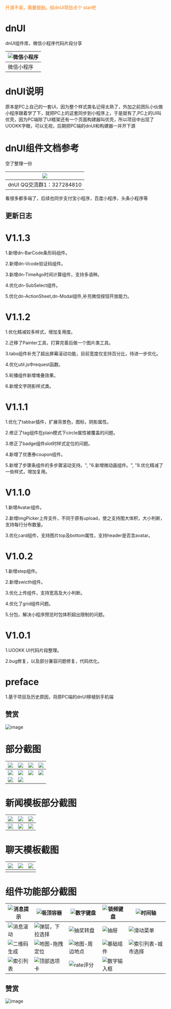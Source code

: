 <font color=#ff7900>开源不易，需要鼓励。给dnUI项目点个 star吧</font>

# dnUI
dnUI组件库，微信小程序代码片段分享

|  ![微信小程序](https://static.uookk.com/static/images/dnUI-weapp.jpg) |
| ------------ | 
|  微信小程序 |


# dnUI说明

原本是PC上自己的一套UI，因为整个样式类名记得太熟了，外加之前团队小伙做小程序跟着学了下，就把PC上的这套同步到小程序上，于是就有了,PC上的UI叫优壳，因为PC端除了UI框架还有一个页面构建器叫优壳，所以项目中出现了UOOKK字眼，可以无视，后期把PC端的dnUI和构建器一并开下源

# dnUI组件文档参考

空了整理一份


| ![](https://static.uookk.com/static/images/dnUI-QQgroup.jpg)  |
| ------------ | 
|  dnUI QQ交流群1：327284810 |


看很多都多端了，后续也同步支付宝小程序，百度小程序，头条小程序等


## 更新日志


# V1.1.3
1.新增dn-BarCode条形码组件。

2.新增dn-Vcode验证码组件。

3.新增dn-TimeAgo时间计算组件，支持多语种。

4.优化dn-SubSelect组件。

5.优化dn-ActionSheet,dn-Modal组件,补充微信按钮开放能力。

# V1.1.2
1.优化精减较多样式，增加复用度。

2.迁移了Painter工具，打算完善后做一个图片类工具。

3.tabs组件补充了超出屏幕滚动功能，目前宽度仅支持百分比，待进一步优化。

4.优化util.js中request函数。

5.轮播组件新增堆叠效果。

6.新增文字阴影样式类。

# V1.1.1
1.优化了tabbar插件，扩展背景色，图标，阴影属性。

2.修正了tag组件在plain模式下circle属性被覆盖的问题。

3.修正了badge组件slot时样式定位的问题。

4.新增了优惠券coupon组件。

5.新增了步骤条组件的多步骤滚动支持。", "6.新增微动画组件。", "8.优化精减了一些样式，增加复用。

# V1.1.0
1.新增Avatar组件。 

2.新增imgPicker上传支件，不同于原有upload，使之支持图大体积，大小判断，支持每行分布数量。

3.优化card组件，支持图片top及bottom属性，支持header是否含avatar。

# V1.0.2
1.新增step组件。

2.新增swicth组件。

3.优化上传组件，支持宽高及大小判断。

4.优化了grid组件问题。

5.分包，解决小程序预览时包体积超出限制的问题。

# V1.0.1
1.UOOKK UI代码片段整理。

2.bug修复，以及部分兼容问题修复，代码优化。

# preface
1.基于项目及历史原因，将原PC端的dnUI移植到手机端

## 赞赏

![image](https://static.uookk.com/static/images/dnzs.jpg)


#  部分截图


| ![](https://static.uookk.com/static/sView/1.jpg)  | ![](https://static.uookk.com/static/sView/2.jpg)  | ![](https://static.uookk.com/static/sView/3.jpg)  |  ![](https://static.uookk.com/static/sView/4.jpg) |
| ------------ | ------------ | ------------ | ------------ |
| ![](https://static.uookk.com/static/sView/5.jpg)  |  ![](https://static.uookk.com/static/sView/6.jpg) |   ![](https://static.uookk.com/static/sView/7.jpg)| ![](https://static.uookk.com/static/sView/8.jpg)  |
|   ![](https://static.uookk.com/static/sView/9.jpg)|  ![](https://static.uookk.com/static/sView/10.jpg) |   |   |


#  新闻模板部分截图

| ![](https://static.uookk.com/static/sView/11.jpg)  |   ![](https://static.uookk.com/static/sView/12.jpg)|  ![](https://thorui.cn/img/news/3.png) |
| ------------ | ------------ | ------------ |
|  ![](https://thorui.cn/img/news/4.png) | ![](https://thorui.cn/img/news/5.png)  |  ![](https://thorui.cn/img/news/6.png) |


#  聊天模板截图
|  ![](https://thorui.cn/img/chat/1.png) | ![](https://thorui.cn/img/chat/2.png)  |  ![](https://thorui.cn/img/chat/3.png) |
| ------------ | ------------ | ------------ |
|  |   |   |


#  组件功能部分截图

|   ![消息提示](https://thorui.cn/img/function/1.jpg)| ![吸顶容器](https://thorui.cn/img/function/2.jpg)  |  ![数字键盘](https://thorui.cn/img/function/3.jpg) |  ![锁频键盘](https://thorui.cn/img/function/4.jpg) |  ![时间轴](https://thorui.cn/img/function/5.jpg) |
| ------------ | ------------ | ------------ | ------------ | ------------ |
|  ![消息滚动](https://thorui.cn/img/function/6.jpg) |  ![弹层，下拉选择](https://thorui.cn/img/function/7.jpg) |  ![抽奖转盘](https://thorui.cn/img/function/8.jpg) | ![抽屉](https://thorui.cn/img/function/9.jpg)  | ![滑动菜单](https://thorui.cn/img/function/10.png)  |
| ![二维码生成](https://thorui.cn/img/function/11.png)  |  ![地图-拖拽定位](https://thorui.cn/img/function/12.png) |![地图-周边地点](https://thorui.cn/img/function/13.png)   |  ![基础组件](https://thorui.cn/img/function/14.png) |  ![索引列表-城市选择](https://thorui.cn/img/function/15.png) |
| ![索引列表](https://thorui.cn/img/function/16.png)  | ![顶部选项卡](https://thorui.cn/img/function/17.png)  |  ![rate评分](https://thorui.cn/img/function/18.png) |![数字输入框](https://thorui.cn/img/function/19.png) |   |



## 赞赏

![image](https://static.uookk.com/static/images/dnzs.jpg)
